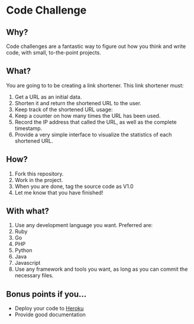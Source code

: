 # Code Challenge

## Why?

Code challenges are a fantastic way to figure out how you think and write code, with small, to-the-point projects.

## What?

You are going to to be creating a link shortener. This link shortener must:

1. Get a URL as an initial data.
2. Shorten it and return the shortened URL to the user.
3. Keep track of the shortened URL usage:
  1. Keep a counter on how many times the URL has been used.
  2. Record the IP address that called the URL, as well as the complete timestamp.
4. Provide a very simple interface to visualize the statistics of each shortened URL.

## How?

1. Fork this repository.
2. Work in the project.
3. When you are done, tag the source code as V1.0
4. Let me know that you have finished!

## With what?

1. Use any development language you want. Preferred are:
  1. Ruby
  2. Go
  3. PHP
  4. Python
  5. Java
  6. Javascript
2. Use any framework and tools you want, as long as you can commit the necessary files.

## Bonus points if you...

* Deploy your code to [Heroku](https://www.heroku.com/)
* Provide good documentation
